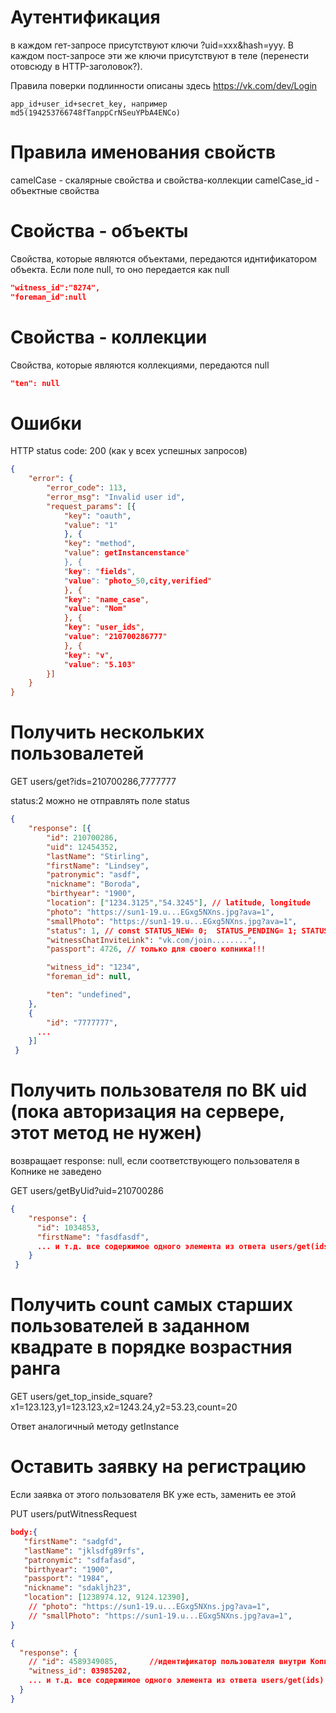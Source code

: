 # Аутентификация
в каждом гет-запросе присутствуют ключи ?uid=xxx&hash=yyy. 
В каждом пост-запросе эти же ключи присутствуют в теле (перенести отовсюду в HTTP-заголовок?).

Правила поверки подлинности описаны здесь https://vk.com/dev/Login
```
app_id+user_id+secret_key, например md5(194253766748fTanppCrNSeuYPbA4ENCo)
```

# Правила именования свойств
camelCase - скалярные свойства и свойства-коллекции
camelCase_id - объектные свойства

# Свойства - объекты
Свойства, которые являются объектами, передаются иднтификатором объекта. Если поле null, то оно передается как null
```json
"witness_id":"8274",
"foreman_id":null
```
  
# Свойства - коллекции
Свойства, которые являются коллекциями, передаются null
```json
"ten": null
```  

# Ошибки
HTTP status code: 200 (как у всех успешных запросов)
```json
{
    "error": {
        "error_code": 113,
        "error_msg": "Invalid user id",
        "request_params": [{
            "key": "oauth",
            "value": "1"
            }, {
            "key": "method",
            "value": getInstancenstance"
            }, {
            "key": "fields",
            "value": "photo_50,city,verified"
            }, {
            "key": "name_case",
            "value": "Nom"
            }, {
            "key": "user_ids",
            "value": "210700286777"
            }, {
            "key": "v",
            "value": "5.103"
        }]
    }
}
```

# Получить нескольких пользовалетей
GET users/get?ids=210700286,7777777

status:2 можно не отправлять поле status
```json
{
    "response": [{
        "id": 210700286,
        "uid": 12454352,
        "lastName": "Stirling",
        "firstName": "Lindsey",
        "patronymic": "asdf",
        "nickname": "Boroda",
        "birthyear": "1900",
        "location": ["1234.3125","54.3245"], // latitude, longitude
        "photo": "https://sun1-19.u...EGxg5NXns.jpg?ava=1",
        "smallPhoto": "https://sun1-19.u...EGxg5NXns.jpg?ava=1",
        "status": 1, // const STATUS_NEW= 0;  STATUS_PENDING= 1; STATUS_CONFIRMED= 2; STATUS_DECLINE= 3;
        "witnessChatInviteLink": "vk.com/join........",
        "passport": 4726, // только для своего копника!!! 

        "witness_id": "1234",
        "foreman_id": null,

        "ten": "undefined",
    },
    {
        "id": "7777777",
      ...
    }]
 }
 ```

# Получить пользователя по ВК uid (пока авторизация на сервере, этот метод не нужен) 
возвращает response: null, если соответствующего пользователя в Копнике не заведено

GET users/getByUid?uid=210700286

```json
{
    "response": {
      "id": 1034853,
      "firstName": "fasdfasdf",
      ... и т.д. все содержимое одного элемента из ответа users/get(ids)
    }
 }
```

# Получить count самых старших пользователей в заданном квадрате в порядке возрастния ранга
GET users/get_top_inside_square?x1=123.123,y1=123.123,x2=1243.24,y2=53.23,count=20

Ответ аналогичный методу getInstance

# Оставить заявку на регистрацию
Если заявка от этого пользователя ВК уже есть, заменить ее этой

PUT users/putWitnessRequest
```json
body:{
   "firstName": "sadgfd",
   "lastName": "jklsdfg89rfs",
   "patronymic": "sdfafasd",
   "birthyear": "1900",
   "passport": "1984",
   "nickname": "sdakljh23",
   "location": [1238974.12, 9124.12390],
    // "photo": "https://sun1-19.u...EGxg5NXns.jpg?ava=1",
    // "smallPhoto": "https://sun1-19.u...EGxg5NXns.jpg?ava=1",
}
``` 
```json
{
  "response": {
    // "id": 4589349085,       //идентификатор пользователя внутри Копника
    "witness_id": 03985202,  
    ... и т.д. все содержимое одного элемента из ответа users/get(ids)
  }
}
```
